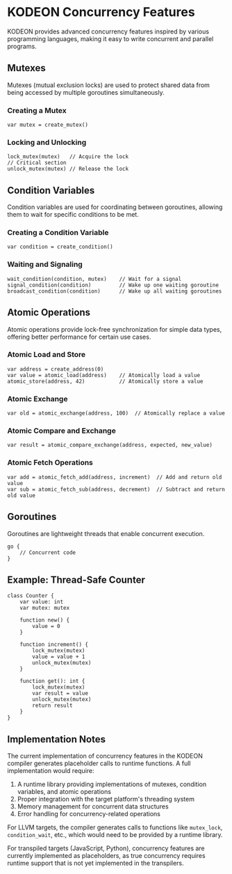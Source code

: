 # KODEON Concurrency Features

KODEON provides advanced concurrency features inspired by various programming languages, making it easy to write concurrent and parallel programs.

## Mutexes

Mutexes (mutual exclusion locks) are used to protect shared data from being accessed by multiple goroutines simultaneously.

### Creating a Mutex

```kodeon
var mutex = create_mutex()
```

### Locking and Unlocking

```kodeon
lock_mutex(mutex)   // Acquire the lock
// Critical section
unlock_mutex(mutex) // Release the lock
```

## Condition Variables

Condition variables are used for coordinating between goroutines, allowing them to wait for specific conditions to be met.

### Creating a Condition Variable

```kodeon
var condition = create_condition()
```

### Waiting and Signaling

```kodeon
wait_condition(condition, mutex)    // Wait for a signal
signal_condition(condition)         // Wake up one waiting goroutine
broadcast_condition(condition)      // Wake up all waiting goroutines
```

## Atomic Operations

Atomic operations provide lock-free synchronization for simple data types, offering better performance for certain use cases.

### Atomic Load and Store

```kodeon
var address = create_address(0)
var value = atomic_load(address)    // Atomically load a value
atomic_store(address, 42)           // Atomically store a value
```

### Atomic Exchange

```kodeon
var old = atomic_exchange(address, 100)  // Atomically replace a value
```

### Atomic Compare and Exchange

```kodeon
var result = atomic_compare_exchange(address, expected, new_value)
```

### Atomic Fetch Operations

```kodeon
var add = atomic_fetch_add(address, increment)  // Add and return old value
var sub = atomic_fetch_sub(address, decrement)  // Subtract and return old value
```

## Goroutines

Goroutines are lightweight threads that enable concurrent execution.

```kodeon
go {
    // Concurrent code
}
```

## Example: Thread-Safe Counter

```kodeon
class Counter {
    var value: int
    var mutex: mutex

    function new() {
        value = 0
    }

    function increment() {
        lock_mutex(mutex)
        value = value + 1
        unlock_mutex(mutex)
    }

    function get(): int {
        lock_mutex(mutex)
        var result = value
        unlock_mutex(mutex)
        return result
    }
}
```

## Implementation Notes

The current implementation of concurrency features in the KODEON compiler generates placeholder calls to runtime functions. A full implementation would require:

1. A runtime library providing implementations of mutexes, condition variables, and atomic operations
2. Proper integration with the target platform's threading system
3. Memory management for concurrent data structures
4. Error handling for concurrency-related operations

For LLVM targets, the compiler generates calls to functions like `mutex_lock`, `condition_wait`, etc., which would need to be provided by a runtime library.

For transpiled targets (JavaScript, Python), concurrency features are currently implemented as placeholders, as true concurrency requires runtime support that is not yet implemented in the transpilers.
